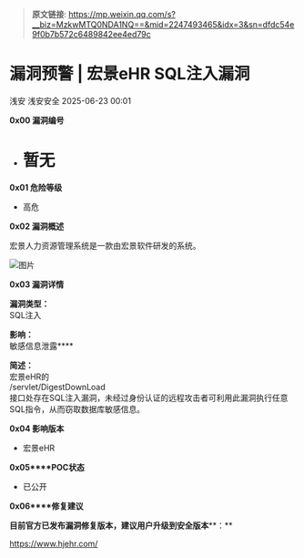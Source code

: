 > **原文链接**: https://mp.weixin.qq.com/s?__biz=MzkwMTQ0NDA1NQ==&mid=2247493465&idx=3&sn=dfdc54e9f0b7b572c6489842ee4ed79c

#  漏洞预警 | 宏景eHR SQL注入漏洞  
浅安  浅安安全   2025-06-23 00:01  
  
**0x00 漏洞编号**  
- # 暂无  
  
**0x01 危险等级**  
- 高危  
  
**0x02 漏洞概述**  
  
宏景人力资源管理系统是一款由宏景软件研发的系统。  
  
![图片](https://mmbiz.qpic.cn/mmbiz_jpg/7stTqD182SXhZfJGiaXfdjmnmnU9CcG6XajFjVjAA4Jno8LwWB1ia5Py19wpjxzZ7EOR0eoXNIfiaiceHt9Siby29Sg/640?wx_fmt=other&wxfrom=5&wx_lazy=1&wx_co=1&tp=webp "")  
  
**0x03 漏洞详情**  
  
**漏洞类型：**  
SQL注入  
  
**影响：**  
敏感信息泄露****  
  
**简述：**  
宏景eHR的  
/servlet/DigestDownLoad  
接口处存在SQL注入漏洞，未经过身份认证的远程攻击者可利用此漏洞执行任意SQL指令，从而窃取数据库敏感信息。  
  
**0x04 影响版本**  
- 宏景eHR  
  
**0x05****POC状态**  
- 已公开  
  
**0x06****修复建议**  
  
**目前官方已发布漏洞修复版本，建议用户升级到安全版本****：**  
  
https://www.hjehr.com/  
  
  
  
